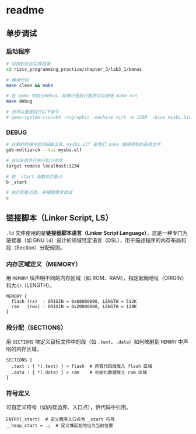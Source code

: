 # readme

## 单步调试

### 启动程序

```bash
# 切换到对应实现目录
cd riscv_programming_practice/chapter_3/lab3_1/benos

# 编译代码
make clean && make

# 在 qemu 中执行debug，如果只是执行程序可以使用 make run
make debug

# 也可以直接执行以下命令
# qemu-system-riscv64 -nographic -machine virt -m 128M  -bios mysbi.bin  -device loader,file=benos.bin,addr=0x80200000  -kernel benos.elf
```

### DEBUG

```bash
# 在新的终端中启动GDB工具，mysbi.elf 是我们 make 编译得到的系统文件
gdb-multiarch --tui mysbi.elf

# 在GDB命令行执行如下命令
target remote localhost:1234

# 在 _start 函数处打断点
b _start

# 执行到断点处，并根据需求调试
c
```

## 链接脚本（Linker Script, LS）

`.ld` 文件使用的是**链接器脚本语言（Linker Script Language）**，这是一种专门为链接器（如 GNU `ld`）设计的领域特定语言（DSL），用于描述程序的内存布局和段（Section）分配规则。

### **内存区域定义（MEMORY）**

用 `MEMORY` 块声明不同的内存区域（如 ROM、RAM），指定起始地址（ORIGIN）和大小（LENGTH）。

```less
MEMORY {
  flash (rx)  : ORIGIN = 0x08000000, LENGTH = 512K
  ram   (rwx) : ORIGIN = 0x20000000, LENGTH = 128K
}
```

### **段分配（SECTIONS）**

用 `SECTIONS` 块定义目标文件中的段（如 `.text`、`.data`）如何映射到 `MEMORY` 中声明的内存区域。

```less
SECTIONS {
  .text : { *(.text) } > flash  # 所有代码段放入 flash 区域
  .data : { *(.data) } > ram    # 初始化数据放入 ram 区域
}
```

### **符号定义**

可自定义符号（如内存边界、入口点），供代码中引用。

```less
ENTRY(_start)  # 定义程序入口点为 _start 符号
__heap_start = .;  # 定义堆起始地址为当前位置
```


